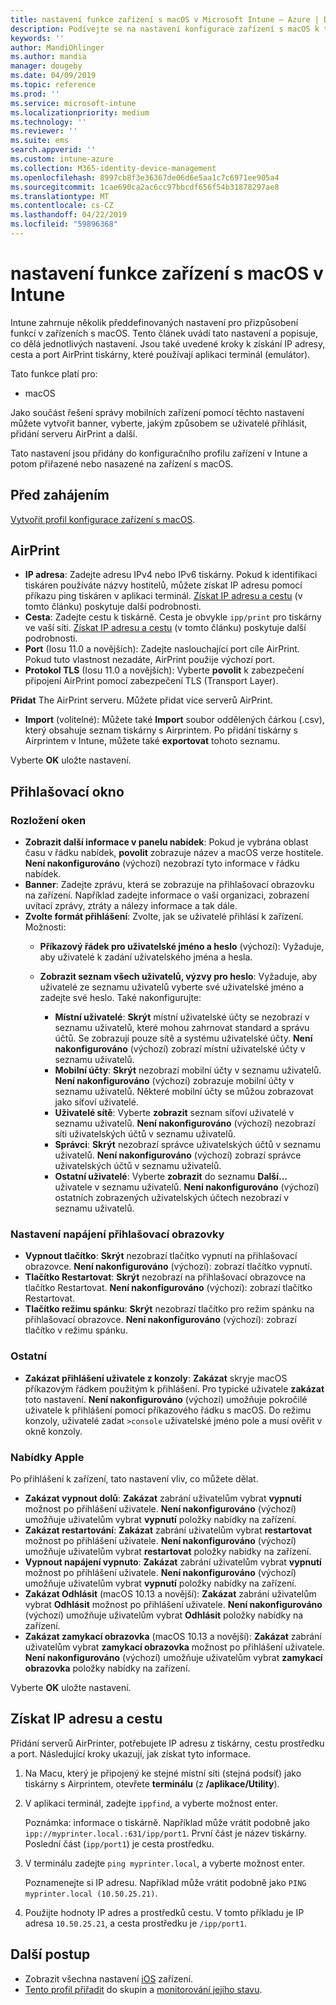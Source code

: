 ```yaml
---
title: nastavení funkce zařízení s macOS v Microsoft Intune – Azure | Dokumentace Microsoftu
description: Podívejte se na nastavení konfigurace zařízení s macOS k tiskárnám a přizpůsobit přihlašovací okno k zobrazení nebo skrytí tlačítka napájení v Microsoft Intune. Podívejte se na postup, chcete-li získat IP adresu, cestu a nastavení portu serveru AirPrint ve vaší síti. Pomocí těchto nastavení v profilu konfigurace zařízení ke konfiguraci funkcí na zařízeních s macOS.
keywords: ''
author: MandiOhlinger
ms.author: mandia
manager: dougeby
ms.date: 04/09/2019
ms.topic: reference
ms.prod: ''
ms.service: microsoft-intune
ms.localizationpriority: medium
ms.technology: ''
ms.reviewer: ''
ms.suite: ems
search.appverid: ''
ms.custom: intune-azure
ms.collection: M365-identity-device-management
ms.openlocfilehash: 8997cb8f3e36367de06d6e5aa1c7c6971ee905a4
ms.sourcegitcommit: 1cae690ca2ac6cc97bbcdf656f54b31878297ae8
ms.translationtype: MT
ms.contentlocale: cs-CZ
ms.lasthandoff: 04/22/2019
ms.locfileid: "59896368"
---
```

# <a name="macos-device-feature-settings-in-intune"></a>nastavení funkce zařízení s macOS v Intune

Intune zahrnuje několik předdefinovaných nastavení pro přizpůsobení funkcí v zařízeních s macOS. Tento článek uvádí tato nastavení a popisuje, co dělá jednotlivých nastavení. Jsou také uvedené kroky k získání IP adresy, cesta a port AirPrint tiskárny, které používají aplikaci terminál (emulátor).

Tato funkce platí pro:

- macOS

Jako součást řešení správy mobilních zařízení pomocí těchto nastavení můžete vytvořit banner, vyberte, jakým způsobem se uživatelé přihlásit, přidání serveru AirPrint a další.

Tato nastavení jsou přidány do konfiguračního profilu zařízení v Intune a potom přiřazené nebo nasazené na zařízení s macOS.

## <a name="before-you-begin"></a>Před zahájením

[Vytvořit profil konfigurace zařízení s macOS](device-features-configure.md).

## <a name="airprint"></a>AirPrint

- **IP adresa**: Zadejte adresu IPv4 nebo IPv6 tiskárny. Pokud k identifikaci tiskáren používáte názvy hostitelů, můžete získat IP adresu pomocí příkazu ping tiskáren v aplikaci terminál. [Získat IP adresu a cestu](#get-the-ip-address-and-path) (v tomto článku) poskytuje další podrobnosti.
- **Cesta**: Zadejte cestu k tiskárně. Cesta je obvykle `ipp/print` pro tiskárny ve vaší síti. [Získat IP adresu a cestu](#get-the-ip-address-and-path) (v tomto článku) poskytuje další podrobnosti.
- **Port** (Iosu 11.0 a novějších): Zadejte naslouchající port cíle AirPrint. Pokud tuto vlastnost nezadáte, AirPrint použije výchozí port.
- **Protokol TLS** (Iosu 11.0 a novějších): Vyberte **povolit** k zabezpečení připojení AirPrint pomocí zabezpečení TLS (Transport Layer).

**Přidat** The AirPrint serveru. Můžete přidat více serverů AirPrint.

- **Import** (volitelné): Můžete také **Import** soubor oddělených čárkou (.csv), který obsahuje seznam tiskárny s Airprintem. Po přidání tiskárny s Airprintem v Intune, můžete také **exportovat** tohoto seznamu.

Vyberte **OK** uložte nastavení.

## <a name="login-window"></a>Přihlašovací okno

### <a name="window-layout"></a>Rozložení oken

- **Zobrazit další informace v panelu nabídek**: Pokud je vybrána oblast času v řádku nabídek, **povolit** zobrazuje název a macOS verze hostitele. **Není nakonfigurováno** (výchozí) nezobrazí tyto informace v řádku nabídek.
- **Banner**: Zadejte zprávu, která se zobrazuje na přihlašovací obrazovku na zařízení. Například zadejte informace o vaší organizaci, zobrazení uvítací zprávy, ztráty a nálezy informace a tak dále.
- **Zvolte formát přihlášení**: Zvolte, jak se uživatelé přihlásí k zařízení. Možnosti:
  - **Příkazový řádek pro uživatelské jméno a heslo** (výchozí): Vyžaduje, aby uživatelé k zadání uživatelského jména a hesla.
  - **Zobrazit seznam všech uživatelů, výzvy pro heslo**: Vyžaduje, aby uživatelé ze seznamu uživatelů vyberte své uživatelské jméno a zadejte své heslo. Také nakonfigurujte:

    - **Místní uživatelé**: **Skrýt** místní uživatelské účty se nezobrazí v seznamu uživatelů, které mohou zahrnovat standard a správu účtů. Se zobrazují pouze sítě a systému uživatelské účty. **Není nakonfigurováno** (výchozí) zobrazí místní uživatelské účty v seznamu uživatelů.
    - **Mobilní účty**: **Skrýt** nezobrazí mobilní účty v seznamu uživatelů. **Není nakonfigurováno** (výchozí) zobrazuje mobilní účty v seznamu uživatelů. Některé mobilní účty se můžou zobrazovat jako síťoví uživatelé.
    - **Uživatelé sítě**: Vyberte **zobrazit** seznam síťoví uživatelé v seznamu uživatelů. **Není nakonfigurováno** (výchozí) nezobrazí síti uživatelských účtů v seznamu uživatelů.
    - **Správci**: **Skrýt** nezobrazí správce uživatelských účtů v seznamu uživatelů. **Není nakonfigurováno** (výchozí) zobrazí správce uživatelských účtů v seznamu uživatelů.
    - **Ostatní uživatelé**: Vyberte **zobrazit** do seznamu **Další...**  uživatele v seznamu uživatelů. **Není nakonfigurováno** (výchozí) ostatních zobrazených uživatelských účtech nezobrazí v seznamu uživatelů.

### <a name="login-screen-power-settings"></a>Nastavení napájení přihlašovací obrazovky

- **Vypnout tlačítko**: **Skrýt** nezobrazí tlačítko vypnutí na přihlašovací obrazovce. **Není nakonfigurováno** (výchozí): zobrazí tlačítko vypnutí.
- **Tlačítko Restartovat**: **Skrýt** nezobrazí na přihlašovací obrazovce na tlačítko Restartovat. **Není nakonfigurováno** (výchozí): zobrazí tlačítko Restartovat.
- **Tlačítko režimu spánku**: **Skrýt** nezobrazí tlačítko pro režim spánku na přihlašovací obrazovce. **Není nakonfigurováno** (výchozí): zobrazí tlačítko v režimu spánku.

### <a name="other"></a>Ostatní

- **Zakázat přihlášení uživatele z konzoly**: **Zakázat** skryje macOS příkazovým řádkem použitým k přihlášení. Pro typické uživatele **zakázat** toto nastavení. **Není nakonfigurováno** (výchozí) umožňuje pokročilé uživatele k přihlášení pomocí příkazového řádku s macOS. Do režimu konzoly, uživatelé zadat `>console` uživatelské jméno pole a musí ověřit v okně konzoly.

### <a name="apple-menu"></a>Nabídky Apple

Po přihlášení k zařízení, tato nastavení vliv, co můžete dělat.

- **Zakázat vypnout dolů**: **Zakázat** zabrání uživatelům vybrat **vypnutí** možnost po přihlášení uživatele. **Není nakonfigurováno** (výchozí) umožňuje uživatelům vybrat **vypnutí** položky nabídky na zařízení.
- **Zakázat restartování**: **Zakázat** zabrání uživatelům vybrat **restartovat** možnost po přihlášení uživatele. **Není nakonfigurováno** (výchozí) umožňuje uživatelům vybrat **restartovat** položky nabídky na zařízení.
- **Vypnout napájení vypnuto**: **Zakázat** zabrání uživatelům vybrat **vypnutí** možnost po přihlášení uživatele. **Není nakonfigurováno** (výchozí) umožňuje uživatelům vybrat **vypnutí** položky nabídky na zařízení.
- **Zakázat Odhlásit** (macOS 10.13 a novější): **Zakázat** zabrání uživatelům vybrat **Odhlásit** možnost po přihlášení uživatele. **Není nakonfigurováno** (výchozí) umožňuje uživatelům vybrat **Odhlásit** položky nabídky na zařízení.
- **Zakázat zamykací obrazovka** (macOS 10.13 a novější): **Zakázat** zabrání uživatelům vybrat **zamykací obrazovka** možnost po přihlášení uživatele. **Není nakonfigurováno** (výchozí) umožňuje uživatelům vybrat **zamykací obrazovka** položky nabídky na zařízení.

Vyberte **OK** uložte nastavení.

## <a name="get-the-ip-address-and-path"></a>Získat IP adresu a cestu

Přidání serverů AirPrinter, potřebujete IP adresu z tiskárny, cestu prostředku a port. Následující kroky ukazují, jak získat tyto informace.

1. Na Macu, který je připojený ke stejné místní síti (stejná podsíť) jako tiskárny s Airprintem, otevřete **terminálu** (z **/aplikace/Utility**).
2. V aplikaci terminál, zadejte `ippfind`, a vyberte možnost enter.

    Poznámka: informace o tiskárně. Například může vrátit podobně jako `ipp://myprinter.local.:631/ipp/port1`. První část je název tiskárny. Poslední část (`ipp/port1`) je cesta prostředku.

3. V terminálu zadejte `ping myprinter.local`, a vyberte možnost enter.

   Poznamenejte si IP adresu. Například může vrátit podobně jako `PING myprinter.local (10.50.25.21)`.

4. Použijte hodnoty IP adres a prostředků cestu. V tomto příkladu je IP adresa `10.50.25.21`, a cesta prostředku je `/ipp/port1`.

## <a name="next-steps"></a>Další postup

- Zobrazit všechna nastavení [iOS](ios-device-features-settings.md) zařízení.
- [Tento profil přiřadit](device-profile-assign.md) do skupin a [monitorování jejího stavu](device-profile-monitor.md).
